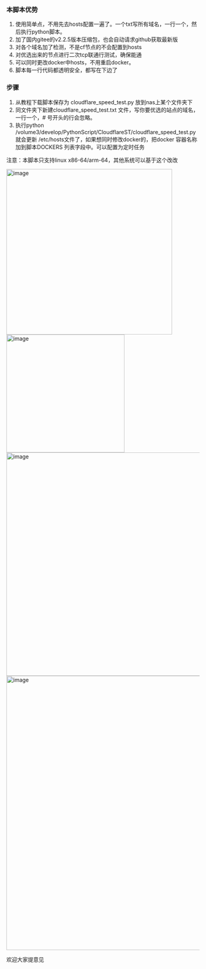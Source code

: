 ### 本脚本优势
1. 使用简单点，不用先去hosts配置一遍了。一个txt写所有域名，一行一个，然后执行python脚本。
2. 加了国内gitee的v2.2.5版本压缩包，也会自动请求github获取最新版
3. 对各个域名加了检测，不是cf节点的不会配置到hosts
4. 对优选出来的节点进行二次tcp联通行测试，确保能通
5. 可以同时更改docker中hosts，不用重启docker。
6. 脚本每一行代码都透明安全，都写在下边了

### 步骤
1. 从教程下载脚本保存为 cloudflare_speed_test.py 放到nas上某个文件夹下
2. 同文件夹下新建cloudflare_speed_test.txt 文件，写你要优选的站点的域名，一行一个，# 号开头的行会忽略。
3. 执行python /volume3/develop/PythonScript/CloudflareST/cloudflare_speed_test.py 就会更新 /etc/hosts文件了，如果想同时修改docker的，把docker 容器名称加到脚本DOCKERS 列表字段中。可以配置为定时任务

注意：本脚本只支持linux x86-64/arm-64，其他系统可以基于这个改改

<img width="432" alt="image" src="https://github.com/user-attachments/assets/8f60607e-48e0-49dc-b02b-c4dedcf26dcf" />

<img width="308" alt="image" src="https://github.com/user-attachments/assets/5c473b02-8fb1-48e5-bcbc-7f03a33be5ed" />

<img width="583" alt="image" src="https://github.com/user-attachments/assets/ccb173d0-d7f3-47d3-818c-07e1eefc32cf" />
<img width="716" alt="image" src="https://github.com/user-attachments/assets/e416f648-db1f-4407-bbe8-cc4aeebf335c" />

欢迎大家提意见
